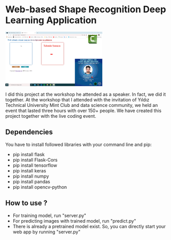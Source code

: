 # Web-based Shape Recognition Deep Learning Application
<img src="static/animation.gif" alt="Project show-off animation" width="60%"/>

I did this project at the workshop he attended as a speaker. In fact, we did it together.
At the workshop that I attended with the invitation of Yıldız Technical University Mint Club and data science community, we held an event that lasted three hours with over 150+ people. 
We have created this project together with the live coding event.

## Dependencies 
You have to install followed libraries with your command line and pip:
- pip install flask
- pip install Flask-Cors
- pip install tensorflow
- pip install keras
- pip install numpy
- pip install pandas
- pip install opencv-python

## How to use ?

- For training model, run "server.py"
- For predicting images with trained model, run "predict.py"
- There is already a pretrained model exist. So, you can directly start your web app by running "server.py"

